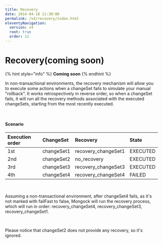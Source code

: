 ```yaml
---
title: Recovery
date: 2014-04-18 11:30:00 
permalink: /v4/recovery/index.html
eleventyNavigation:
  version: v4
  root: true
  order: 12
---
```


# Recovery\(coming soon\)

{% hint style="info" %}
**Coming soon**
{% endhint %}

In non-transactional environments, the recovery mechanism will allow you to execute some actions when a changeSet fails to simulate your manual "rollback". It works retrospectively in reverse order, so when a changeSet fails, it will run all the recovery methods associated with the executed changeSets, starting from the most recently executed.

‌

#### Scenario

| Execution order | ChangeSet | Recovery | State |
| :--- | :--- | :--- | :--- |
| 1st | changeSet1 | recovery\_changeSet1 | EXECUTED |
| 2nd | changeSet2 | no\_recovery | EXECUTED |
| 3rd | changeSet3 | recovery\_changeSet3 | EXECUTED |
| 4th | changeSet4 | recovery\_changeSet4 | FAILED |

‌

Assuming a non-transactional environment, after changeSet4 fails, as it's not marked with failFast to false, Mongock will run the recovery process, which will run in order: recovery\_changeSet4, recovery\_changeSet3, recovery\_changeSet1.

‌

Please notice that changeSet2 does not provide any recovery, so it's ignored.  


